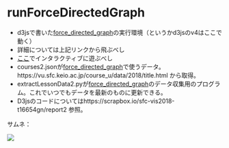 <h1>runForceDirectedGraph</h1>

<ul>
  <li>d3jsで書いた<a href="https://github.com/GoNishimura/d3js" target="_blank">force_directed_graph</a>の実行環境（というかd3jsのv4はここで動く）</li>
  <li>詳細については上記リンクから飛ぶべし</li>
  <li><a href="https://gonishimura.github.io/runForceDirectedGraph/?p=sfc-vis2018-t16654gn/report2&c=fdg.js&s=fdg.css" target="_blank">ここ</a>でインタラクティブに遊ぶべし</li>
  <li>courses2.jsonが<a href="https://github.com/GoNishimura/d3js" target="_blank">force_directed_graph</a>で使うデータ。https://vu.sfc.keio.ac.jp/course_u/data/2018/title.html から取得。</li>
  <li>extractLessonData2.pyが<a href="https://github.com/GoNishimura/d3js" target="_blank">force_directed_graph</a>のデータ収集用のプログラム。これでいつでもデータを最新のものに更新できる。</li>
  <li>D3jsのコードについてはhttps://scrapbox.io/sfc-vis2018-t16654gn/report2 参照。</li>
</ul>

サムネ：

<img src="https://github.com/GoNishimura/images/blob/master/courses.png">

